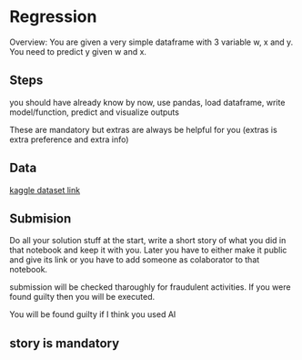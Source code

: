 # Regression

Overview: You are given a very simple dataframe with 3 variable w, x and y. You need to predict y given w and x. 

## Steps

you should have already know by now, use pandas, load dataframe, write model/function, predict and visualize outputs

These are mandatory but extras are always be helpful for you (extras is extra preference and extra info)

## Data

[kaggle dataset link](https://www.kaggle.com/datasets/kalvakaushik/intel-recs-mandatory-task)

## Submision
Do all your solution stuff at the start, write a short story of what you did in that notebook and keep it with you. Later you have to either make it public and give its link or you have to add someone as colaborator to that notebook.

submission will be checked tharoughly for fraudulent activities. If you were found guilty then you will be executed.

You will be found guilty if I think you used AI

## story is mandatory 
